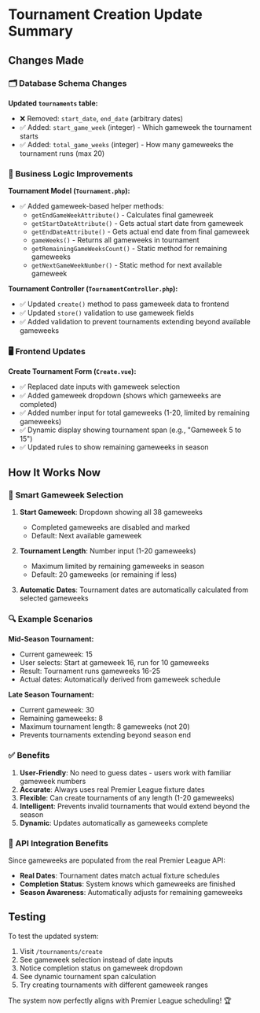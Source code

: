 # Tournament Creation Update Summary

## Changes Made

### 🗂️ Database Schema Changes

**Updated `tournaments` table:**
- ❌ Removed: `start_date`, `end_date` (arbitrary dates)
- ✅ Added: `start_game_week` (integer) - Which gameweek the tournament starts
- ✅ Added: `total_game_weeks` (integer) - How many gameweeks the tournament runs (max 20)

### 🎯 Business Logic Improvements

**Tournament Model (`Tournament.php`):**
- ✅ Added gameweek-based helper methods:
  - `getEndGameWeekAttribute()` - Calculates final gameweek
  - `getStartDateAttribute()` - Gets actual start date from gameweek
  - `getEndDateAttribute()` - Gets actual end date from final gameweek
  - `gameWeeks()` - Returns all gameweeks in tournament
  - `getRemainingGameWeeksCount()` - Static method for remaining gameweeks
  - `getNextGameWeekNumber()` - Static method for next available gameweek

**Tournament Controller (`TournamentController.php`):**
- ✅ Updated `create()` method to pass gameweek data to frontend
- ✅ Updated `store()` validation to use gameweek fields
- ✅ Added validation to prevent tournaments extending beyond available gameweeks

### 🖥️ Frontend Updates

**Create Tournament Form (`Create.vue`):**
- ✅ Replaced date inputs with gameweek selection
- ✅ Added gameweek dropdown (shows which gameweeks are completed)
- ✅ Added number input for total gameweeks (1-20, limited by remaining gameweeks)
- ✅ Dynamic display showing tournament span (e.g., "Gameweek 5 to 15")
- ✅ Updated rules to show remaining gameweeks in season

## How It Works Now

### 📅 Smart Gameweek Selection

1. **Start Gameweek**: Dropdown showing all 38 gameweeks
   - Completed gameweeks are disabled and marked
   - Default: Next available gameweek

2. **Tournament Length**: Number input (1-20 gameweeks)
   - Maximum limited by remaining gameweeks in season
   - Default: 20 gameweeks (or remaining if less)

3. **Automatic Dates**: Tournament dates are automatically calculated from selected gameweeks

### 🔍 Example Scenarios

**Mid-Season Tournament:**
- Current gameweek: 15
- User selects: Start at gameweek 16, run for 10 gameweeks
- Result: Tournament runs gameweeks 16-25
- Actual dates: Automatically derived from gameweek schedule

**Late Season Tournament:**
- Current gameweek: 30
- Remaining gameweeks: 8
- Maximum tournament length: 8 gameweeks (not 20)
- Prevents tournaments extending beyond season end

### ✅ Benefits

1. **User-Friendly**: No need to guess dates - users work with familiar gameweek numbers
2. **Accurate**: Always uses real Premier League fixture dates
3. **Flexible**: Can create tournaments of any length (1-20 gameweeks)
4. **Intelligent**: Prevents invalid tournaments that would extend beyond the season
5. **Dynamic**: Updates automatically as gameweeks complete

### 🚀 API Integration Benefits

Since gameweeks are populated from the real Premier League API:
- **Real Dates**: Tournament dates match actual fixture schedules
- **Completion Status**: System knows which gameweeks are finished
- **Season Awareness**: Automatically adjusts for remaining gameweeks

## Testing

To test the updated system:

1. Visit `/tournaments/create`
2. See gameweek selection instead of date inputs
3. Notice completion status on gameweek dropdown
4. See dynamic tournament span calculation
5. Try creating tournaments with different gameweek ranges

The system now perfectly aligns with Premier League scheduling! 🏆
